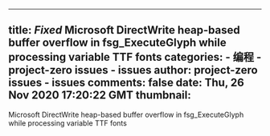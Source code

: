 
---
title: _Fixed_ Microsoft DirectWrite heap-based buffer overflow in fsg_ExecuteGlyph while processing variable TTF fonts
categories: 
    - 编程
    - project-zero issues - issues
author: project-zero issues - issues
comments: false
date: Thu, 26 Nov 2020 17:20:22 GMT
thumbnail: 
---

<div>   
Microsoft DirectWrite heap-based buffer overflow in fsg_ExecuteGlyph while processing variable TTF fonts  
</div>
            